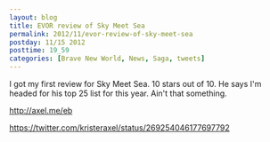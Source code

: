 ```yaml
---
layout: blog
title: EVOR review of Sky Meet Sea
permalink: 2012/11/evor-review-of-sky-meet-sea
postday: 11/15 2012
posttime: 19_59
categories: [Brave New World, News, Saga, tweets]
---
```


I got my first review for Sky Meet Sea. 10 stars out of 10. He says I'm headed for his top 25 list for this year. Ain't that something.

<a href="http://axel.me/eb" title="link">http://axel.me/eb</a>

https://twitter.com/kristeraxel/status/269254046177697792
